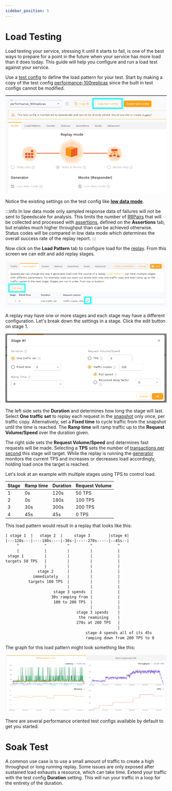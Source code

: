 ```yaml
---
sidebar_position: 5
---
```


# Load Testing

Load testing your service, stressing it until it starts to fail, is one of the
best ways to prepare for a point in the future when your service has more load
than it does today.  This guide will help you configure and run a load test
against your service.

Use a [test config](/reference/glossary.md/#test-config) to define the load
pattern for your test.  Start by making a copy of the test config
[performance-100replicas](https://app.speedscale.com/config/performance_100replicas)
since the built in test configs cannot be modified.

![copy-performance-100-replicas](./copy-performance-100-replicas.png)

Notice the existing settings on the test config like [**low data
mode**](/reference/glossary.md/#low-data-mode).

:::info
In low data mode only sampled response data of failures will not be sent to
Speedscale for analysis.  This limits the number of
[RRPairs](/reference/glossary.md/#rrpair) that will be collected and processed
with [assertions](/reference/glossary.md/#assertions), defined on the
**Assertions** tab, but enables much higher throughput than can be achieved
otherwise.  Status codes will be compared in low data mode which determines the
overall success rate of the replay report.
:::


Now click on the **Load Pattern** tab to configure load for the
[replay](/reference/glossary.md/#replay).  From this screen we can edit and add
replay stages.

![test-config-load-pattern](./test-config-load-pattern.png)

A replay may have one or more stages and each stage may have a different
configuration.  Let's break down the settings in a stage.  Click the edit
button on stage 1.

![load-pattern-stage](./load-pattern-stage.png)

The left side sets the **Duration** and determines how long the stage will last.
Select **One traffic set** to replay each request in the
[snapshot](/reference/glossary.md/#snapshot) only once, per traffic copy.
Alternatively, set a **Fixed time** to cycle traffic from the snapshot until
the time is reached.  The **Ramp time** will ramp traffic up to the **Request
Volume/Speed** over the duration given.

The right side sets the **Request Volume/Speed** and determines fast requests
will be made.  Selecting a **TPS** sets the number of [transactions per
second](/reference/glossary.md/#transactions-per-second) this stage will
target.  While the replay is running the
[generator](/reference/glossary.md/#generator) monitors the current TPS and
increases or decreases load accordingly, holding load once the target is
reached.

Let's look at an example with multiple stages using TPS to control load.

| Stage | Ramp time | Duration  | Request Volume |
|-------|-----------|-----------|----------------|
| 1     | 0s        | 120s      | 50 TPS         |
| 2     | 0s        | 180s      | 100 TPS        |
| 3     | 30s       | 300s      | 200 TPS        |
| 4     | 45s       | 45s       | 0 TPS          |

This load pattern would result in a replay that looks like this:

```
| stage 1  |   stage 2  |     stage 3        |stage 4|
|---120s---|----180s----|-30s-|-----270s-----|--45s--|
     ^           ^         ^         ^           ^
     |           |         |         |           |
 stage 1         |         |         |           |
targets 50 TPS   |         |         |           |
                 |         |         |           |
              stage 2      |         |           |
            immediately    |         |           |
          targets 100 TPS  |         |           |
                           |         |           |
                     stage 3 spends  |           |
                    30s ramping from |           |
                     100 to 200 TPS  |           |
                                     |           |
                               stage 3 spends    |
                                the reamining    |
                               270s at 200 TPS   |
                                                 |
                                   stage 4 spends all of its 45s
                                   ramping down from 200 TPS to 0
```

The graph for this load pattern might look something like this:

![replay-load-pattern](./replay-load-pattern.png)

There are several performance oriented test configs available by default to get you started.

# Soak Test

A common use case is to use a small amount of traffic to create a high
throughput or long running replay.  Some issues are only exposed after
sustained load exhausts a resource, which can take time.  Extend your traffic
with the test config **Duration** setting.  This will run your traffic in a
loop for the entirety of the duration.

